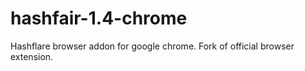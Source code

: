 # hashfair-1.4-chrome
Hashflare browser addon for google chrome. Fork of official browser extension.
